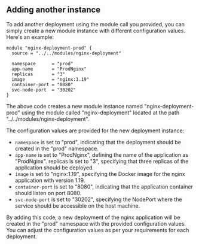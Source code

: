 ## Adding another instance

To add another deployment using the module call you provided, you can simply create a new module instance with different configuration values. Here's an example:


```
module "nginx-deployment-prod" {
  source = "../../modules/nginx-deployment"

  namespace      = "prod"
  app-name       = "ProdNginx"
  replicas       = "3"
  image          = "nginx:1.19"
  container-port = "8080"
  svc-node-port  = "30202"
}
```

The above code creates a new module instance named "nginx-deployment-prod" using the module called "nginx-deployment" located at the path "../../modules/nginx-deployment".

The configuration values are provided for the new deployment instance:

- `namespace` is set to "prod", indicating that the deployment should be created in the "prod" namespace.
- `app-name` is set to "ProdNginx", defining the name of the application as "ProdNginx".
replicas is set to "3", specifying that three replicas of the application should be deployed.
- `image` is set to "nginx:1.19", specifying the Docker image for the nginx application with version 1.19.
- `container-port` is set to "8080", indicating that the application container should listen on port 8080.
- `svc-node-port` is set to "30202", specifying the NodePort where the service should be accessible on the host machine.

By adding this code, a new deployment of the nginx application will be created in the "prod" namespace with the provided configuration values. You can adjust the configuration values as per your requirements for each deployment.
